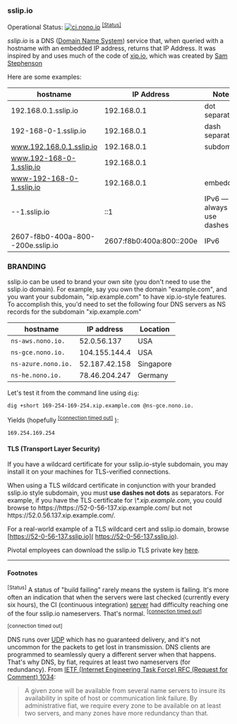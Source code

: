 ### sslip.io

Operational Status: [![ci.nono.io](https://ci.nono.io/api/v1/pipelines/sslip.io/jobs/check-dns/badge)](https://ci.nono.io/?groups=sslip.io)
<sup><a href="#status" class="alert-link">[Status]</a></sup>

_sslip.io_ is a DNS ([Domain Name
System](https://en.wikipedia.org/wiki/Domain_Name_System)) service that, when
queried with a hostname with an embedded IP address, returns that IP Address.
It was inspired by and uses much of the code of [xip.io](http://xip.io), which
was created by [Sam Stephenson](https://github.com/sstephenson)

Here are some examples:

| hostname                          | IP Address               | Notes                    |
| ----------                        | ------------             | -------                  |
| 192.168.0.1.sslip.io              | 192.168.0.1              | dot separators           |
| 192-168-0-1.sslip.io              | 192.168.0.1              | dash separators          |
| www.192.168.0.1.sslip.io          | 192.168.0.1              | subdomain                |
| www.192-168-0-1.sslip.io          | 192.168.0.1              |                          |
| www-192-168-0-1.sslip.io          | 192.168.0.1              | embedded                         |
| --1.sslip.io                      | ::1                      | IPv6 — always use dashes |
| 2607-f8b0-400a-800--200e.sslip.io | 2607:f8b0:400a:800::200e | IPv6                     |

### BRANDING

sslip.io can be used to brand your own site (you don't need to use the sslip.io
domain).  For example, say you own the domain "example.com", and you want your
subdomain, "xip.example.com" to have xip.io-style features. To accomplish this,
you'd need to set the following four DNS servers as NS records for the
subdomain "xip.example.com"

| hostname              | IP address    | Location  |
| --------------------- | ------------- | --------  |
| `ns-aws.nono.io.`     | 52.0.56.137   | USA       |
| `ns-gce.nono.io.`     | 104.155.144.4 | USA       |
| `ns-azure.nono.io.`   | 52.187.42.158 | Singapore |
| `ns-he.nono.io.`      | 78.46.204.247 | Germany   |

Let's test it from the command line using `dig`:

```
dig +short 169-254-169-254.xip.example.com @ns-gce.nono.io.
```

Yields (hopefully
<sup><a href="#timeout" class="alert-link">[connection timed out]</a></sup>
):

```
169.254.169.254
```

#### TLS (Transport Layer Security)

If you have a wildcard certificate for your sslip.io-style subdomain, you may
install it on your machines for TLS-verified connections.

<div class="alert alert-warning" role="alert">
  When using a TLS wildcard certificate in conjunction with your branded
  sslip.io style subdomain, you must <b>use dashes not dots</b> as separators.
  For example, if you have the TLS certificate for <i>\*.xip.example.com</i>,
  you could browse to https://https://52-0-56-137.xip.example.com/ but not
  https://52.0.56.137.xip.example.com/.
</div>

For a real-world example of a TLS wildcard cert and sslip.io domain, browse
[https://52-0-56-137.sslip.io]( https://52-0-56-137.sslip.io).

Pivotal employees can download the sslip.io TLS private key
[here](https://drive.google.com/open?id=0ByweFu4TspftMWJPdE1US0hQTGc).

---

#### Footnotes

<a name="status"><sup>[Status]</sup></a>
A status of "build failing" rarely means the system is failing.  It's more
often an indication that when the servers were last checked (currently every
six hours), the CI (continuous integration)
[server](https://ci.nono.io/teams/main/pipelines/sslip.io) had difficulty
reaching one of the four sslip.io nameservers.  That's normal.
<sup><a href="#timeout" class="alert-link">[connection timed out]</a></sup>

<a name="timeout"><sup>[connection timed out]</sup></a>

DNS runs over [UDP](https://en.wikipedia.org/wiki/User_Datagram_Protocol) which
has no guaranteed delivery, and it's not uncommon for the packets to get lost
in transmission. DNS clients are programmed to seamlessly query a different
server when that happens. That's why DNS, by fiat, requires at least two
nameservers (for redundancy). From [IETF (Internet Engineering Task Force) RFC
(Request for Comment) 1034](https://tools.ietf.org/html/rfc1034):

> A given zone will be available from several name servers to insure its
availability in spite of host or communication link failure.  By administrative
fiat, we require every zone to be available on at least two servers, and many
zones have more redundancy than that.
